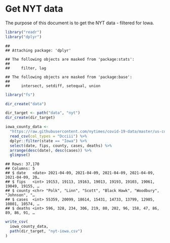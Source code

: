 Get NYT data
================

The purpose of this document is to get the NYT data - filtered for Iowa.

``` r
library("readr")
library("dplyr")
```

    ## 
    ## Attaching package: 'dplyr'

    ## The following objects are masked from 'package:stats':
    ## 
    ##     filter, lag

    ## The following objects are masked from 'package:base':
    ## 
    ##     intersect, setdiff, setequal, union

``` r
library("fs")
```

``` r
dir_create("data")

dir_target <- path("data", "nyt")
dir_create(dir_target)
```

``` r
iowa_county_data <- 
  "https://raw.githubusercontent.com/nytimes/covid-19-data/master/us-counties.csv" %>%
  read_csv(col_types = "Dcciii") %>%
  dplyr::filter(state == "Iowa") %>%
  select(date, fips, county, cases, deaths) %>%
  arrange(desc(date), desc(cases)) %>%
  glimpse()
```

    ## Rows: 37,170
    ## Columns: 5
    ## $ date   <date> 2021-04-09, 2021-04-09, 2021-04-09, 2021-04-09, 2021-04-09, 20…
    ## $ fips   <int> 19153, 19113, 19163, 19013, 19193, 19103, 19061, 19049, 19155, …
    ## $ county <chr> "Polk", "Linn", "Scott", "Black Hawk", "Woodbury", "Johnson", "…
    ## $ cases  <int> 55359, 20099, 18614, 15431, 14733, 13799, 12985, 10801, 10574, …
    ## $ deaths <int> 596, 328, 234, 306, 219, 80, 202, 96, 158, 47, 86, 89, 86, 91, …

``` r
write_csv(
  iowa_county_data,
  path(dir_target, "nyt-iowa.csv")
)
```

